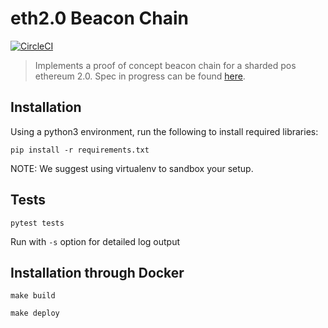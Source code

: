 # eth2.0 Beacon Chain
[![CircleCI](https://circleci.com/gh/ethereum/beacon_chain.svg?style=svg)](https://circleci.com/gh/ethereum/beacon_chain)
> Implements a proof of concept beacon chain for a sharded pos ethereum 2.0. Spec in progress can be found [here](https://notes.ethereum.org/SCIg8AH5SA-O4C1G1LYZHQ?view).

## Installation
Using a python3 environment, run the following to install required libraries:
```
pip install -r requirements.txt
```

NOTE: We suggest using virtualenv to sandbox your setup.

## Tests
```
pytest tests
```

Run with `-s` option for detailed log output


## Installation through Docker
```
make build

make deploy
```

